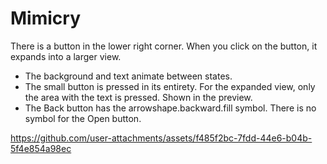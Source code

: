 # Mimicry
There is a button in the lower right corner. When you click on the button, it expands into a larger view.

- The background and text animate between states.
- The small button is pressed in its entirety. For the expanded view, only the area with the text is pressed. Shown in the preview.
- The Back button has the arrowshape.backward.fill symbol. There is no symbol for the Open button.

https://github.com/user-attachments/assets/f485f2bc-7fdd-44e6-b04b-5f4e854a98ec

